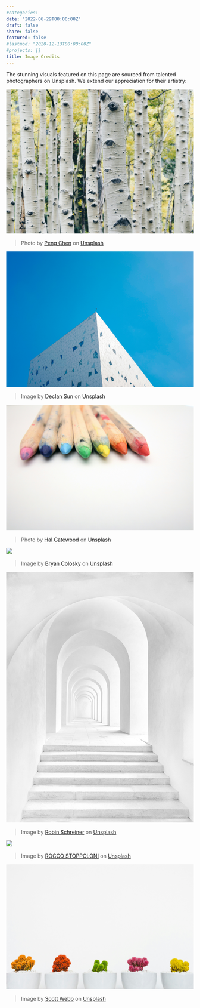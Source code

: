 ```yaml
---
#categories:
date: "2022-06-29T00:00:00Z"
draft: false
share: false
featured: false
#lastmod: "2020-12-13T00:00:00Z"
#projects: []
title: Image Credits
---
```

The stunning visuals featured on this page are sourced from talented photographers on Unsplash. We extend our appreciation for their artistry:

![](assets/media/1peng-chen-qd-dvtbS45Q-unsplash.jpg)

> Photo by [Peng Chen](https://unsplash.com/@austincppc) on [Unsplash](https://unsplash.com/photos/landscape-photo-of-gray-tree-qd-dvtbS45Q)

![](assets/media/2declan-sun-F6M9_IxQBJw-unsplash.jpg)

> Image by [Declan Sun](https://unsplash.com/@declansun) on [Unsplash](https://unsplash.com/photos/a-tall-white-building-with-a-blue-sky-in-the-background-F6M9_IxQBJw)

![](assets/media/3hal-gatewood-aEBksUNzyT4-unsplash.jpg)

> Photo by [Hal Gatewood](https://unsplash.com/@halacious) on [Unsplash](https://unsplash.com/photos/closeup-photo-of-assorted-colored-pencils-aEBksUNzyT4)

![](assets/media/4bryan-colosky-qHajeosTxBU-unsplash.jpg)

> Image by [Bryan Colosky](https://unsplash.com/@bryancolosky) on [Unsplash](https://unsplash.com/photos/a-meshwork-of-concrete-support-beams-on-a-ceiling-qHajeosTxBU)

![](assets/media/5robin-schreiner-7y4858E8PfA-unsplash.jpg)

> Image by [Robin Schreiner](https://unsplash.com/@robin_schreiner) on [Unsplash](https://unsplash.com/photos/white-concrete-building-7y4858E8PfA)

![](assets/media/6rocco-stoppoloni-Q3PpBabk7qw-unsplash.jpg)

> Image by [ROCCO STOPPOLONI](https://unsplash.com/@sstoppo) on [Unsplash](https://unsplash.com/photos/black-coated-wire-under-blue-sky-Q3PpBabk7qw)

![](assets/media/7scott-webb-GQD3Av_9A88-unsplash.jpg)

> Image by [Scott Webb](https://unsplash.com/@scottwebb) on [Unsplash](https://unsplash.com/photos/assorted-colored-cactus-GQD3Av_9A88)